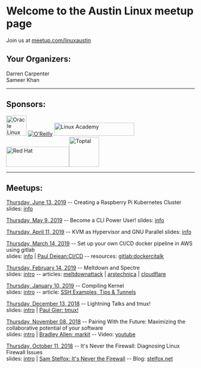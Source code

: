 # Welcome to the Austin Linux meetup page
Join us at [meetup.com/linuxaustin](https://www.meetup.com/linuxaustin/)

## Your Organizers:  
Darren Carpenter  
Sameer Khan

---

## Sponsors:

<a href="https://www.oracle.com/linux"><img src="https://linuxaustin.github.io/Oracle-Linux.png" alt="Oracle Linux" height="54px"/></a>
<a href="https://www.oreilly.com/pub/cpc/169501"><img src="https://www.oreilly.com/partner_file/ORM_logo_box75_hex.jpg" alt="O'Reilly"/></a>
<a href="https://linuxacademy.com" class="logo"><img src="https://linuxacademy.com/templates/default/assets/img/LinuxAcademy-logo-dk.svg" alt="Linux Academy" height="35px" width="214px"></a>
<a href="https://www.redhat.com"><img src="https://www.redhat.com/profiles/rh/themes/redhatdotcom/img/logo-reverse.svg" alt="Red Hat" height="54px" width="168px"></a><a href="https://www.toptal.com"><img src="https://uploads.toptal.io/press-center/logos/blue/regular-logo/full_logo.svg" alt="Toptal" height="80.px"></a>

---

## Meetups:

[Thursday, June 13, 2019](https://www.meetup.com/linuxaustin/events/jbxcnqyzjbrb/) -- Creating a Raspberry Pi Kubernetes Cluster
slides: [info](https://linuxaustin.github.io/intro-slides/2019-06-13)

[Thursday, May 9, 2019](https://www.meetup.com/linuxaustin/events/jbxcnqyzhbmb/) -- Become a CLI Power User!
slides: [info](https://linuxaustin.github.io/intro-slides/2019-05-09)

[Thursday, April 11, 2019](https://www.meetup.com/linuxaustin/events/jbxcnqyzgbpb/) -- KVM as Hypervisor and GNU Parallel
slides: [info](https://linuxaustin.github.io/intro-slides/2019-04-11)

[Thursday, March 14, 2019](https://www.meetup.com/linuxaustin/events/jbxcnqyzfbsb/) -- Set up your own CI/CD docker pipeline in AWS using gitlab  
slides: [info](https://linuxaustin.github.io/intro-slides/2019-03-14) | [Paul Dejean:CI/CD](http://dockerslides.com) -- resources: [gitlab:dockercitalk](https://gitlab.com/dockercitalk)

[Thursday, February 14, 2019](https://www.meetup.com/linuxaustin/events/jbxcnqyzdbsb/) -- Meltdown and Spectre  
slides: [intro](https://linuxaustin.github.io/intro-slides/2019-02-14) -- articles: [meltdownattack](https://meltdownattack.com/) | [arstechnica](https://arstechnica.com/gadgets/2018/01/meltdown-and-spectre-every-modern-processor-has-unfixable-security-flaws/) | [cloudflare](https://blog.cloudflare.com/meltdown-spectre-non-technical/)

[Thursday, January 10, 2019](https://www.meetup.com/linuxaustin/events/jbxcnqyzcbnb/) -- Compiling Kernel  
slides: [intro](https://linuxaustin.github.io/intro-slides/2019-01-10) -- article: [SSH Examples, Tips & Tunnels](https://hackertarget.com/ssh-examples-tunnels/)

[Thursday, December 13, 2018](https://www.meetup.com/linuxaustin/events/lbqzhqyxqbrb/) -- Lightning Talks and tmux!  
slides: [intro](https://linuxaustin.github.io/intro-slides/2018-12-13) | [Paul Gier: tmux!](https://github.com/linuxaustin/tmux-notes/blob/master/tmux-presentation.org)

[Thursday, November 08, 2018](https://www.meetup.com/linuxaustin/events/lbqzhqyxpblb/) -- Pairing With the Future: Maximizing the collaborative potential of your software  
slides: [intro](https://linuxaustin.github.io/intro-slides/2018-11-08) | [Bradley Allen: markit](https://github.com/linuxaustin/OtherSlides/blob/master/markit-presentation-18-11-09-01.odp) -- Video: [youtube](https://youtu.be/Ti0kMejBgkk)

[Thursday, October 11, 2018](https://www.meetup.com/linuxaustin/events/zqmmhqyxnbpb/) -- It's Never the Firewall: Diagnosing Linux Firewall Issues  
slides: [intro](https://linuxaustin.github.io/intro-slides/11-10-18) | [Sam Stelfox: It's Never the Firewall](https://stelfox.net/files/it_is_never_the_firewall.pdf) -- Blog: [stelfox.net](https://stelfox.net/blog/2018/10/its-never-the-firewall/)
